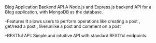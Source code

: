 Blog Application Backend API
A Node.js and Express.js backend API for a Blog application, with MongoDB as the database.

-Features
It allows users to perform operations like creating a post , get/read a post , like/unlike a post and comment on a post

-RESTful API:
Simple and intuitive API with standard RESTful endpoints
